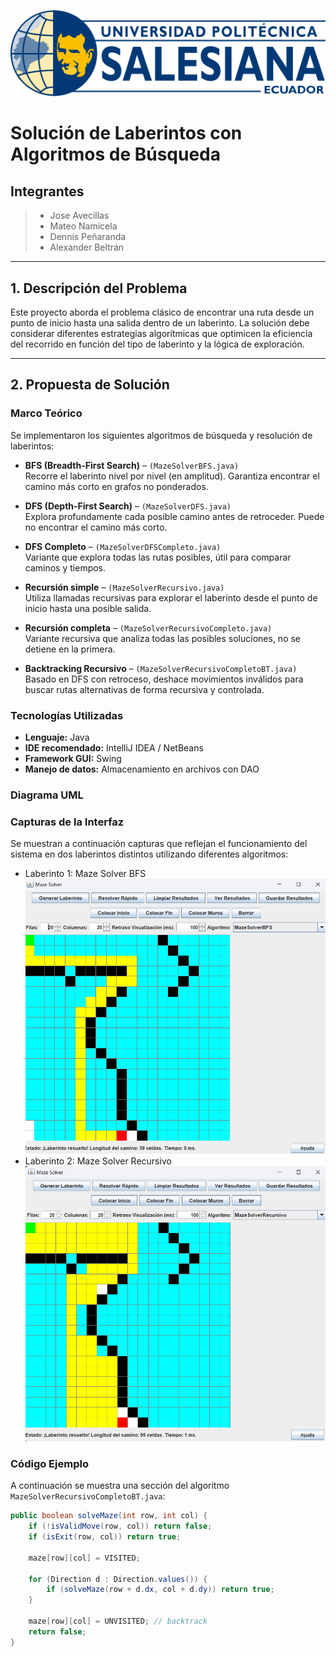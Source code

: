 ![Logo Ups](logoupscolor.svg)


# Solución de Laberintos con Algoritmos de Búsqueda

## Integrantes
> * Jose Avecillas
> * Mateo Namicela 
> * Dennis Peñaranda
> * Alexander Beltrán

---

## 1. Descripción del Problema

Este proyecto aborda el problema clásico de encontrar una ruta desde un punto de inicio hasta una salida dentro de un laberinto. La solución debe considerar diferentes estrategias algorítmicas que optimicen la eficiencia del recorrido en función del tipo de laberinto y la lógica de exploración.

---

## 2. Propuesta de Solución

### Marco Teórico

Se implementaron los siguientes algoritmos de búsqueda y resolución de laberintos:

- **BFS (Breadth-First Search)** – `(MazeSolverBFS.java)`  
  Recorre el laberinto nivel por nivel (en amplitud). Garantiza encontrar el camino más corto en grafos no ponderados.

- **DFS (Depth-First Search)** – `(MazeSolverDFS.java)`  
  Explora profundamente cada posible camino antes de retroceder. Puede no encontrar el camino más corto.

- **DFS Completo** – `(MazeSolverDFSCompleto.java)`  
  Variante que explora todas las rutas posibles, útil para comparar caminos y tiempos.

- **Recursión simple** – `(MazeSolverRecursivo.java)`  
  Utiliza llamadas recursivas para explorar el laberinto desde el punto de inicio hasta una posible salida.

- **Recursión completa** – `(MazeSolverRecursivoCompleto.java)`  
  Variante recursiva que analiza todas las posibles soluciones, no se detiene en la primera.

- **Backtracking Recursivo** – `(MazeSolverRecursivoCompletoBT.java)`  
  Basado en DFS con retroceso, deshace movimientos inválidos para buscar rutas alternativas de forma recursiva y controlada.


### Tecnologías Utilizadas

- **Lenguaje:** Java
- **IDE recomendado:** IntelliJ IDEA / NetBeans
- **Framework GUI:** Swing
- **Manejo de datos:** Almacenamiento en archivos con DAO

### Diagrama UML



### Capturas de la Interfaz

Se muestran a continuación capturas que reflejan el funcionamiento del sistema en dos laberintos distintos utilizando diferentes algoritmos:

- Laberinto 1: Maze Solver BFS
    ![MazeSolverBFS](MazeSolverBFS.png)
- Laberinto 2: Maze Solver Recursivo
    ![MazeSolverRecursivo](MazeSolverRecursivo.png)


### Código Ejemplo

A continuación se muestra una sección del algoritmo `MazeSolverRecursivoCompletoBT.java`:

```java
public boolean solveMaze(int row, int col) {
    if (!isValidMove(row, col)) return false;
    if (isExit(row, col)) return true;

    maze[row][col] = VISITED;

    for (Direction d : Direction.values()) {
        if (solveMaze(row + d.dx, col + d.dy)) return true;
    }

    maze[row][col] = UNVISITED; // backtrack
    return false;
}
